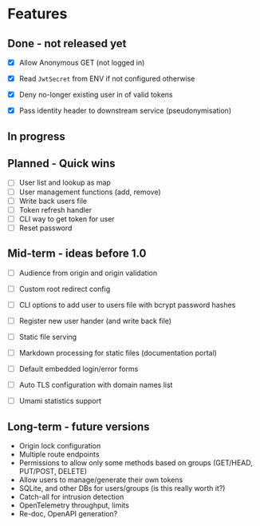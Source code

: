 # Features



## Done - not released yet 

* [x] Allow Anonymous GET (not logged in)
* [x] Read `JwtSecret` from ENV if not configured otherwise
* [x] Deny no-longer existing user in of valid tokens
* [x] Pass identity header to downstream service (pseudonymisation)


## In progress


## Planned - Quick wins

* [ ] User list and lookup as map
* [ ] User management functions (add, remove)
* [ ] Write back users file
* [ ] Token refresh handler
* [ ] CLI way to get token for user
* [ ] Reset password

## Mid-term - ideas before 1.0

* [ ] Audience from origin and origin validation
* [ ] Custom root redirect config
* [ ] CLI options to add user to users file with bcrypt password hashes
* [ ] Register new user hander (and write back file)
* [ ] Static file serving 
* [ ] Markdown processing for static files (documentation portal)
* [ ] Default embedded login/error forms
* [ ] Auto TLS configuration with domain names list
* [ ] Umami statistics support


## Long-term - future versions

* Origin lock configuration
* Multiple route endpoints
* Permissions to allow only some methods  based on groups (GET/HEAD, PUT/POST, DELETE)
* Allow users to manage/generate their own tokens
* SQLite, and other DBs for users/groups (is this really worth it?)
* Catch-all for intrusion detection
* OpenTelemetry throughput, limits
* Re-doc, OpenAPI generation?